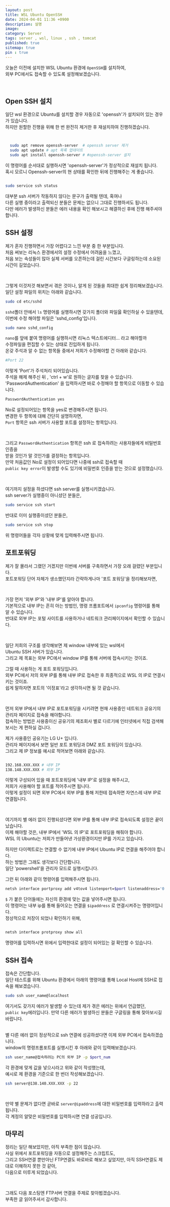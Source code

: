 ```yaml
---
layout: post
title: WSL Ubuntu OpenSSH
date: 2024-04-01 11:36 +0900
description: 설명
image:
category: Server
tags: server , wsl, linux , ssh , tomcat
published: true
sitemap: true
pin : true
---
```


오늘은 이전에 설치한 WSL Ubuntu 환경에 `OpenSSH`를 설치하여,   
외부 PC에서도 접속할 수 있도록 설정해보겠습니다.

<br/>

## Open SSH 설치

일단 wsl 환경으로 Ubuntu를 설치할 경우 자동으로 'openssh'가 설치되어 있는 경우가 있습니다.   
하지만 원할한 진행을 위해 한 번 완전히 제거한 후 재설치하여 진행하겠습니다.    

````bash


  sudo apt remove openssh-server  # openssh server 제거
  sudo apt update # apt 목록 업데이트
  sudo apt install openssh-server # #openssh-server 설치

````

이 명령어를 순서대로 실행하시면 'openssh-server'가 정상적으로 재설치 됩니다.   
혹시 모르니 Openssh-server의 현 상태를 확인한 뒤에 진행해주는 게 좋습니다.   

````bash 

sudo service ssh status

````

대부분 ssh 서버가 작동하지 않다는 문구가 출력될 텐데, 혹여나   
다른 실행 중이라고 출력되신 분들은 문제는 없으니 그대로 진행하셔도 됩니다.   
다만 에러가 발생하신 분들은 에러 내용을 확인 해보시고 해결하신 후에 진행 해주셔야 합니다.   

## SSH 설정

제가 혼자 진행하면서 가장 어렵다고 느낀 부분 중 한 부분입니다.   
처음 써보는 리눅스 환경에서의 설정 수정에서 어려움을 느꼈고,   
처음 보는 속성들이 많아 실제 서버를 오픈하는데 걸린 시간보다 구글링하는데 소요된 시간이 길었습니다.   

<br/>

그렇게 이것저것 해보면서 겪은 것이나, 알게 된 것들을 최대한 쉽게 정리해보겠습니다.   
일단 설정 파일의 위치는 아래와 같습니다.    

````bash 
sudo cd etc/sshd
````

`sshd`폴더 안에서 `ls` 명령어를 실행하시면 갖가지 폴더와 파일읋 확인하실 수 있을텐데,    
이번에 수정 해야할 파일은 'sshd_config'입니다.    

````bash 
sudo nano sshd_config
````

`nano`를 앞에 붙여 명령어를 실행하시면 리눅스 텍스트에디터... 라고 해야할까   
수정파일을 편집할 수 있는 상태로 진입하게 됩니다.    
온갖 주석과 알 수 없는 항목들 중에서 저희가 수정해야할 건 아래와 같습니다.   

````bash
#Port 22
````

이렇게 'Port'가 주석처리 되어있습니다.   
주석을 해제 해주신 뒤 , 'ctrl + w'로 원하는 글자를 찾을 수 있습니다.   
'PasswordAuthentication' 을 입력하시면 바로 수정해야 할 항목으로 이동할 수 있습니다.   


````bash
PasswordAuthentication yes
````

No로 설정되어있는 항목을 yes로 변경해주시면 됩니다.   
변경한 두 항목에 대해 간단히 설명하자면,   
`Port` 항목은 ssh 서버가 사용할 포트를 설정하는 항목입니다.   

<br/>

그리고 `PasswordAuthentication` 항목은 ssh 로 접속하려는 사용자들에게 비밀번호 인증을   
받을 것인가 말 것인가를 결정하는 항목입니다.   
만약 처음값인 No로 설정이 되어있다면 나중에 ssh로 접속할 때   
`public key error`이 발생할 수도 있기에 비밀번호 인증을 받는 것으로 설정했습니다.   

<br/>

여기까지 설정을 하셨다면 ssh server를 실행시키겠습니다.   
ssh server가 실행중이 아니셨던 분들은,   

```bash
sudo service ssh start
```

반대로 이미 실행중이셨던 분들은,   

````bash
sudo service ssh stop
````

위 명령어들을 각자 상황에 맞게 입력해주시면 됩니다.   


## 포트포워딩

제가 잘 몰라서 그랬던 거겠지만 이번에 서버를 구축하면서 가장 오래 걸렸던 부분입니다.   
포트포워딩 단어 자체가 생소했던지라 간략하게나마 '포트 포워딩'을 정리해보자면,   

<br/>

가장 먼저 '외부 IP'와 '내부 IP'를 알아야 합니다.   
기본적으로 내부 IP는 흔히 아는 방법인, 명령 프롬포트에서 `ipconfig` 명령어를 통해   
알 수 있습니다.   
반대로 외부 IP는 포털 사이트를 사용하거나 네트워크 관리페이지에서 확인할 수 있습니다.   

<br/>

일단 저희의 구조를 생각해보면 제 window 내부에 있는 wsl에서   
Ubuntu SSH 서버가 있습니다.   
그리고 제 목표는 외부 PC에서 window IP를 통해 서버에 접속시키는 것이죠.   
   
그럴 때 사용하는 게 포트 포워딩입니다.   
외부 PC에서 저의 외부 IP를 통해 내부 IP로 접속한 후 최종적으로 WSL 의 IP로 연결시키는 것이죠.   
쉽게 말하자면 포트의 '이정표'라고 생각하시면 될 것 같습니다.   

<br/>

먼저 외부 IP에서 내부 IP로 포트포워딩을 시키려면 현재 사용중인 네트워크 공유기의   
관리자 페이지로 접속을 해야합니다.   
접속하는 방법은 사용중이신 공유기의 제조회사 별로 다르기에 인터넷에서 직접 검색해보시는 게 편하실 겁니다.   
   
제가 사용중인 공유기는 LG U+ 입니다.   
관리자 페이지에서 보면 일반 포트 포워딩과 DMZ 포트 포워딩이 있습니다.   
그리고 제 IP 정보를 예시로 적어보면 아래와 같습니다.   

````bash 

192.168.XXX.XXX # 내부 IP 
138.148.XXX.XXX # 외부 IP

````

이렇게 구성되어 있을 때 포트포워딩에 '내부 IP'로 설정을 해주시고,   
저희가 사용해야 할 포트를 적어주시면 됩니다.   
이렇게 설정이 되면 외부 PC에서 외부 IP를 통해 저한테 접속하면 자연스레 내부 IP로 연결됩니다.   

<br/>

여기까지 별 에러 없이 진행되셨다면 외부 IP를 통해 내부 IP로 접속되도록 설정은 끝이 났습니다.   
이제 해야할 것은, 내부 IP에서 'WSL 의 IP'로 포트포워딩을 해줘야 합니다.   
WSL 의 Ubuntu는 저희가 만들어낸 가상환경이지만 IP를 가지고 있습니다.   
   
하지만 다이렉트로는 연결할 수 없기에 내부 IP에서 Ubuntu IP로 연결을 해주어야 합니다.   
하는 방법은 그래도 생각보다 간단합니다.   
일단 'powershell'을 관리자 모드로 실행시킵니다.   

그런 뒤 아래와 같이 명령어를 입력해주시면 됩니다.   

````bash
netsh interface portproxy add v4tov4 listenport=$port listenaddress='0.0.0.0' connectport=$port connectaddress=$ipaddress
````

`$` 가 붙은 단어들에는 자신의 환경에 맞는 값을 넣어주시면 됩니다.   
이 명령어는 내부 ip를 통해 들어오는 연결을 `$ipaddress` 로 연결시켜주는 명령어입니다.   
정상적으로 저장이 되었나 확인하기 위해,   


````bash

netsh interface protproxy show all

````

명령어를 입력하시면 위에서 입력한대로 설정이 되어있는 걸 확인할 수 있습니다.


## SSH 접속

접속은 간단합니다.   
일단 테스트를 위해 Ubuntu 환경에서 아래의 명령어를 통해 Local Host에 SSH로 접속을 해보겠습니다.   

```` bash
sudo ssh user_name@localhost
````

여기서도 갖가지 에러가 발생할 수 있는데 제가 겪은 에러는 위에서 언급했던,   
`public key`에러입니다. 만약 다른 에러가 발생하신 분들은 구글링을 통해 찾아보시길 바랍니다.   
<br/>

별 다른 에러 없이 정상적으로 ssh 연결에 성공하셨다면 이제 외부 PC에서 접속하겠습니다.   
window의 명령프롬포트를 실행시킨 후 아래와 같이 입력해보겠습니다.   

```bash
ssh user_name@접속하려는 PC의 외부 IP -p $port_num
```

각 환경에 맞게 값을 넣으시라고 위와 같이 작성했는데,   
예시로 제 환경을 기준으로 한 번더 작성해보겠습니다.   

```bash
ssh server@138.140.XXX.XXX -p 22
```
<br/>

만약 별 문제가 없다면 곧바로 `server@ipaddress`에 대한 비밀번호를 입력하라고 출력됩니다.   
각 계정의 알맞은 비밀번호를 입력하시면 연결 성공입니다.   


## 마무리

정리는 일단 해보았지만, 아직 부족한 점이 많습니다.   
사실 위에서 포트포워딩을 자동으로 설정해주는 스크립트도,   
그리고 SSH연결 뿐만아닌 FTP연결도 바로바로 해보고 싶었지만, 아직 SSH연결도 제대로 이해하지 못한 것 같아,   
다음으로 미루게 되었습니다.   

<br/>

그래도 다음 포스팅엔 FTP서버 연결을 주제로 찾아뵙겠습니다.   
부족한 글 읽어주셔서 감사합니다. 


